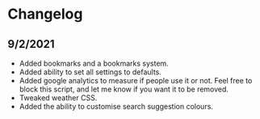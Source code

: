 # Changelog

## 9/2/2021

-   Added bookmarks and a bookmarks system.
-   Added ability to set all settings to defaults.
-   Added google analytics to measure if people use it or not. Feel free to block this script, and let me know if you want it to be removed.
-   Tweaked weather CSS.
-   Added the ability to customise search suggestion colours.
